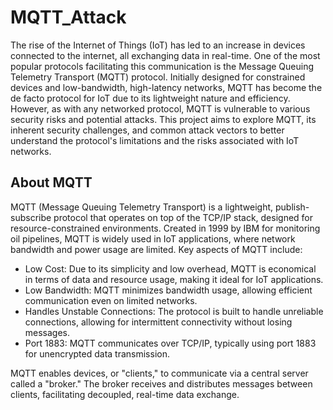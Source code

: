 # MQTT_Attack
The rise of the Internet of Things (IoT) has led to an increase in devices connected to the internet, all exchanging data in real-time. One of the most popular protocols facilitating this communication is the Message Queuing Telemetry Transport (MQTT) protocol. Initially designed for constrained devices and low-bandwidth, high-latency networks, MQTT has become the de facto protocol for IoT due to its lightweight nature and efficiency. However, as with any networked protocol, MQTT is vulnerable to various security risks and potential attacks. This project aims to explore MQTT, its inherent security challenges, and common attack vectors to better understand the protocol's limitations and the risks associated with IoT networks.

## About MQTT
MQTT (Message Queuing Telemetry Transport) is a lightweight, publish-subscribe protocol that operates on top of the TCP/IP stack, designed for resource-constrained environments. Created in 1999 by IBM for monitoring oil pipelines, MQTT is widely used in IoT applications, where network bandwidth and power usage are limited. Key aspects of MQTT include:

- Low Cost: Due to its simplicity and low overhead, MQTT is economical in terms of data and resource usage, making it ideal for IoT applications.
- Low Bandwidth: MQTT minimizes bandwidth usage, allowing efficient communication even on limited networks.
- Handles Unstable Connections: The protocol is built to handle unreliable connections, allowing for intermittent connectivity without losing messages.
- Port 1883: MQTT communicates over TCP/IP, typically using port 1883 for unencrypted data transmission.

MQTT enables devices, or "clients," to communicate via a central server called a "broker." The broker receives and distributes messages between clients, facilitating decoupled, real-time data exchange.
